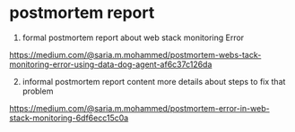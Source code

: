 # postmortem report

1. formal postmortem report about web stack monitoring Error

https://medium.com/@saria.m.mohammed/postmortem-webs-tack-monitoring-error-using-data-dog-agent-af6c37c126da


2. informal postmortem report content more details about steps to fix that problem

https://medium.com/@saria.m.mohammed/postmortem-error-in-web-stack-monitoring-6df6ecc15c0a